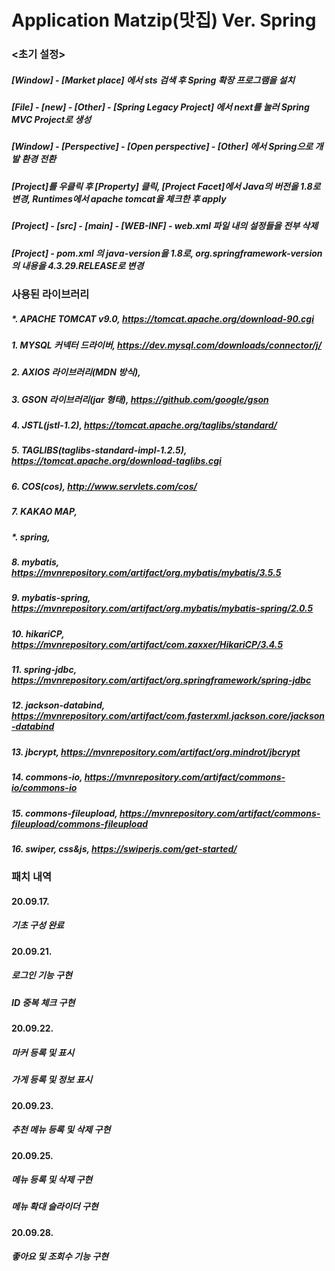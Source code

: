 # Application Matzip(맛집) Ver. Spring
### <초기 설정>
##### [Window] - [Market place] 에서 sts 검색 후 Spring 확장 프로그램을 설치
##### [File] - [new] - [Other] - [Spring Legacy Project] 에서 next를 눌러 Spring MVC Project로 생성
##### [Window] - [Perspective] - [Open perspective] - [Other] 에서 Spring으로 개발 환경 전환
##### [Project]를 우클릭 후 [Property] 클릭, [Project Facet]에서 Java의 버전을 1.8로 변경, Runtimes에서 apache tomcat을 체크한 후 apply
##### [Project] - [src] - [main] - [WEB-INF] - web.xml 파일 내의 설정들을 전부 삭제
##### [Project] - pom.xml 의 java-version을 1.8로, org.springframework-version의 내용을 4.3.29.RELEASE로 변경

### 사용된 라이브러리
##### *. APACHE TOMCAT v9.0, https://tomcat.apache.org/download-90.cgi
##### 1. MYSQL 커넥터 드라이버, https://dev.mysql.com/downloads/connector/j/
##### 2. AXIOS 라이브러리(MDN 방식), <script src="https://cdn.jsdelivr.net/npm/axios/dist/axios.min.js"></script>
##### 3. GSON 라이브러리(jar 형태), https://github.com/google/gson
##### 4. JSTL(jstl-1.2), https://tomcat.apache.org/taglibs/standard/
##### 5. TAGLIBS(taglibs-standard-impl-1.2.5), https://tomcat.apache.org/download-taglibs.cgi
##### 6. COS(cos), http://www.servlets.com/cos/
##### 7. KAKAO MAP, <script type="text/javascript" src="//dapi.kakao.com/v2/maps/sdk.js?appkey=APP KEY"></script>

##### *. spring, <eclipse marketplace>
##### 8. mybatis, https://mvnrepository.com/artifact/org.mybatis/mybatis/3.5.5
##### 9. mybatis-spring, https://mvnrepository.com/artifact/org.mybatis/mybatis-spring/2.0.5
##### 10. hikariCP, https://mvnrepository.com/artifact/com.zaxxer/HikariCP/3.4.5
##### 11. spring-jdbc, https://mvnrepository.com/artifact/org.springframework/spring-jdbc
##### 12. jackson-databind, https://mvnrepository.com/artifact/com.fasterxml.jackson.core/jackson-databind
##### 13. jbcrypt, https://mvnrepository.com/artifact/org.mindrot/jbcrypt
##### 14. commons-io, https://mvnrepository.com/artifact/commons-io/commons-io
##### 15. commons-fileupload, https://mvnrepository.com/artifact/commons-fileupload/commons-fileupload
##### 16. swiper, css&js, https://swiperjs.com/get-started/

### 패치 내역
#### 20.09.17.
##### 기초 구성 완료

#### 20.09.21.
##### 로그인 기능 구현
##### ID 중복 체크 구현

#### 20.09.22.
##### 마커 등록 및 표시
##### 가게 등록 및 정보 표시

#### 20.09.23.
##### 추천 메뉴 등록 및 삭제 구현

#### 20.09.25.
##### 메뉴 등록 및 삭제 구현
##### 메뉴 확대 슬라이더 구현

#### 20.09.28.
##### 좋아요 및 조회수 기능 구현